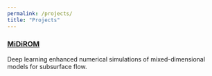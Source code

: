 ```yaml
---
permalink: /projects/
title: "Projects"
---
```


<!-- ### [PyGeoN](/pygeon/) -->


### [MiDiROM](/midirom/)
Deep learning enhanced numerical simulations of mixed-dimensional models for subsurface flow.

<!-- ### Mixed-dimensional partial differential equations

### Robust solvers for Stokes-Darcy systems

### Benchmarks for flow in fractured porous media -->